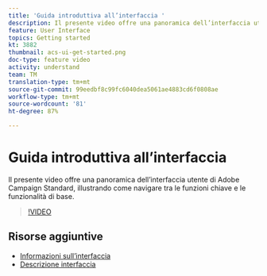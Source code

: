 ```yaml
---
title: 'Guida introduttiva all’interfaccia '
description: Il presente video offre una panoramica dell’interfaccia utente di Adobe Campaign Standard, delle funzioni chiave e delle funzionalità di base.
feature: User Interface
topics: Getting started
kt: 3882
thumbnail: acs-ui-get-started.png
doc-type: feature video
activity: understand
team: TM
translation-type: tm+mt
source-git-commit: 99eedbf8c99fc6040dea5061ae4883cd6f0808ae
workflow-type: tm+mt
source-wordcount: '81'
ht-degree: 87%

---
```



# Guida introduttiva all’interfaccia

Il presente video offre una panoramica dell’interfaccia utente di Adobe Campaign Standard, illustrando come navigare tra le funzioni chiave e le funzionalità di base.

>[!VIDEO](https://video.tv.adobe.com/v/18469?quality=12)

## Risorse aggiuntive

* [Informazioni sull’interfaccia](https://docs.adobe.com/content/help/it-IT/campaign-standard/using/getting-started/discovering-the-interface/about-the-interface.html)
* [Descrizione interfaccia](https://docs.adobe.com/content/help/it-IT/campaign-standard/using/getting-started/discovering-the-interface/interface-description.html)
